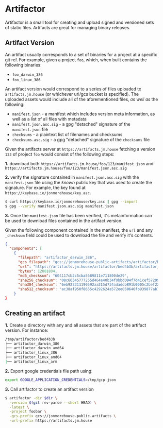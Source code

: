 # Artifactor

Artifactor is a small tool for creating and upload signed and versioned sets of static files. Artifacts are great for managing binary releases.

## Artifact Version

An artifact usually corresponds to a set of binaries for a project at a specific git ref. For example, given a project `foo`, which, when built contains the following binaries:

- `foo_darwin_386`
- `foo_linux_386`

An artifact version would correspond to a series of files uploaded to `artifacts.jm.house` (or whichever url/gcs bucket is specified). The uploaded assets would include all of the aforementioned files, _as well as_ the following:

- `manifest.json` - a manifest which includes version meta information, as well as a list of all files with metadata
- `manifest.json.asc.sig` - a gpg "detached" signature of the `manifest.json` file
- `checksums` - a plaintext list of filenames and checksums
- `checksums.asc.sig` - a gpg "detached" signature of the `checksums` file


Given the artifacts server at `https://artifacts.jm.house` fetching a version `123` of project `foo` would consist of the following steps:


**1.** download both `https://artifacts.jm.house/foo/123/manifest.json` and `https://artifacts.jm.house/foo/123/manifest.json.asc.sig`

**2.** verify the signature contained in `manifest.json.asc.sig` with the `manifest.json` file using the _known_ public key that was used to create the signature. For example, the key found at `https://keybase.io/jonmorehouse/key.asc`.

```bash
$ curl https://keybase.io/jonmorehouse/key.asc | gpg --import
$ gpg --verify manifest.json.asc.sig manifest.json
```

**3.** Once the `manifest.json` file has been verified, it's metainformation can be used to download files contained in the artifact version.

Given the following component contained in the manifest, the `url` and any `_checksum` field could be used to download the file and verify it's contents.

```json
{
  "components": [
    {
      "filepath": "artifactor_darwin_386",
      "gcs_filepath": "gcs://jonmorehouse-public-artifacts/artifactor/bed4b3b/artifactor_darwin_386",
      "url": "https://artifacts.jm.house/artifactor/bed4b3b/artifactor_darwin_386",
      "bytes": 12801804,
      "md5_checksum": "604117cb2c5cba5689811e711800de29",
      "sha256_checksum": "08c66345777255d464a40b34f0bbd094f7d41cef5729964b80161aa9a290dde3",
      "sha384_checksum": "6eb922311190592aa215d734adaddb891b0605c2bef22ac4875e7601f659e56db2bc62573203212ada429a16ea629a5f",
      "sha512_checksum": "ac38af950f8655c4292624a572ee050646fb939877ab72b5368c2fd2ee30dcab"
    }
}
```


## Creating an artifact

**1.** Create a directory with any and all assets that are part of the artifact version. For instance:

```bash
/tmp/artifactor/bed4b3b
├── artifactor_darwin_386
├── artifactor_darwin_amd64
├── artifactor_linux_386
├── artifactor_linux_amd64
|── artifactor_linux_arm
```

**2.** Export google credentials file path using:

```bash
export GOOGLE_APPLICATION_CREDENTIALS=/tmp/gcp.json
```

**3.** Call artifactor to create an artifact version

```bash
$ artifactor -dir $dir \
  -version $(git rev-parse --short HEAD) \
  -latest \
  -project foobar \
  -gcs-prefix gcs://jonmorehouse-public-artifacts \
  -url-prefix https://artifacts.jm.house
```

